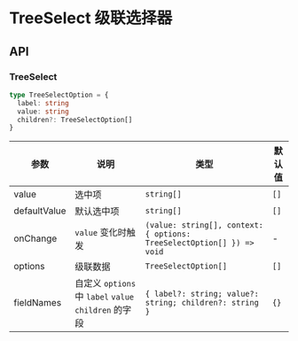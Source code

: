 # TreeSelect 级联选择器

<code src="./demos/demo1.tsx"></code>

## API

### TreeSelect

```typescript | pure
type TreeSelectOption = {
  label: string
  value: string
  children?: TreeSelectOption[]
}
```

| 参数         | 说明                                                  | 类型                                                                  | 默认值 |
| ------------ | ----------------------------------------------------- | --------------------------------------------------------------------- | ------ |
| value        | 选中项                                                | `string[]`                                                            | `[]`   |
| defaultValue | 默认选中项                                            | `string[]`                                                            | `[]`   |
| onChange     | `value` 变化时触发                                    | `(value: string[], context: { options: TreeSelectOption[] }) => void` | -      |
| options      | 级联数据                                              | `TreeSelectOption[]`                                                  | `[]`   |
| fieldNames   | 自定义 `options` 中 `label` `value` `children` 的字段 | `{ label?: string; value?: string; children?: string }`               | `{}`   |
